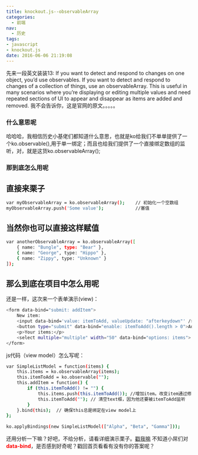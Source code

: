 ```yaml
---
title: knockout.js--observableArray
categories:
  - 前端
nav:
  - 历史
tags: 
- javascript
- knockout.js
date: 2016-06-06 21:19:08
---
```

先来一段英文装装13:
If you want to detect and respond to changes on one object, you’d use observables. If you want to detect and respond to changes of a collection of things, use an observableArray. This is useful in many scenarios where you’re displaying or editing multiple values and need repeated sections of UI to appear and disappear as items are added and removed.
我不会告诉你，这是官网的原文。。。。。
<!--more-->
### 什么意思呢
哈哈哈，我相信历史小基佬们都知道什么意思，也就是ko给我们不单单提供了一个ko.observable(),用于单一绑定；而且也给我们提供了一个直接绑定数组的监听，对，就是这货ko.observableArray();
### 那到底怎么用呢
## 直接来栗子
```bash
var myObservableArray = ko.observableArray();    // 初始化一个空数组
myObservableArray.push('Some value');			 //塞值
```
## 当然你也可以直接这样赋值
```bash
var anotherObservableArray = ko.observableArray([
    { name: "Bungle", type: "Bear" },
    { name: "George", type: "Hippo" },
    { name: "Zippy", type: "Unknown" }
]);
```
## 那么到底在项目中怎么用呢
还是一样，这次来一个表单演示(view)：
```bash
<form data-bind="submit: addItem">
    New item:
    <input data-bind='value: itemToAdd, valueUpdate: "afterkeydown"' />
    <button type="submit" data-bind="enable: itemToAdd().length > 0">Add</button>
    <p>Your items:</p>
    <select multiple="multiple" width="50" data-bind="options: items"> </select>
</form>
```
js代码（view model）怎么写呢：
```bash
var SimpleListModel = function(items) {
    this.items = ko.observableArray(items);
    this.itemToAdd = ko.observable("");
    this.addItem = function() {
        if (this.itemToAdd() != "") {
            this.items.push(this.itemToAdd()); //增加item。改变item通过修改observablearray促使相关的UI更新。
            this.itemToAdd(""); // 清空text框，因为他还要被itemToAdd监听
        }
    }.bind(this);  // 确保this总是绑定在view model上
};
 
ko.applyBindings(new SimpleListModel(["Alpha", "Beta", "Gamma"]));
```
还用分析一下嘛？好吧，不给分析，请看详细演示栗子。[戳我嘛](http://jsbin.com/fiyivo/edit?html,output)
不知道小屌们对<font color="red">**data-bind**</font>，是否感到好奇呢？戳回首页看看有没有你的答案呢？
















